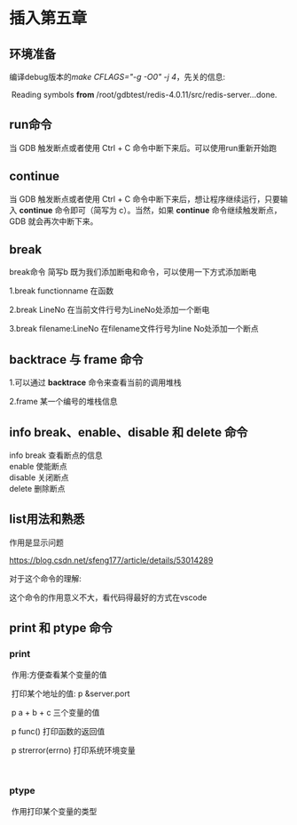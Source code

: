 # 插入第五章

## 环境准备

编译debug版本的*make CFLAGS="-g -O0" -j 4*，先关的信息:

​		Reading symbols **from** /root/gdbtest/redis-4.0.11/src/redis-server...done.



## run命令

当 GDB 触发断点或者使用 Ctrl + C 命令中断下来后。可以使用run重新开始跑



## continue

当 GDB 触发断点或者使用 Ctrl + C 命令中断下来后，想让程序继续运行，只要输入 **continue** 命令即可（简写为 c）。当然，如果 **continue** 命令继续触发断点，GDB 就会再次中断下来。

## 

## break

break命令 简写b 既为我们添加断电和命令，可以使用一下方式添加断电

1.break functionname     		在函数

2.break LineNo 				在当前文件行号为LineNo处添加一个断电

3.break  filename:LineNo 		在filename文件行号为line  No处添加一个断点



## backtrace 与 frame 命令

1.可以通过 **backtrace** 命令来查看当前的调用堆栈

2.frame 某一个编号的堆栈信息



## info break、enable、disable 和 delete 命令

info break 查看断点的信息<br>enable       使能断点<br>disable      关闭断点<br>delete       删除断点



## list用法和熟悉 

作用是显示问题

https://blog.csdn.net/sfeng177/article/details/53014289

对于这个命令的理解:

这个命令的作用意义不大，看代码得最好的方式在vscode



## print 和 ptype 命令

### print 

​	作用:方便查看某个变量的值

​	打印某个地址的值:	 	p &server.port 

​        p a + b + c		      	三个变量的值

​	p func()			   	打印函数的返回值

​        p strerror(errno)		   打印系统环境变量

​			

### ptype  

​	作用打印某个变量的类型